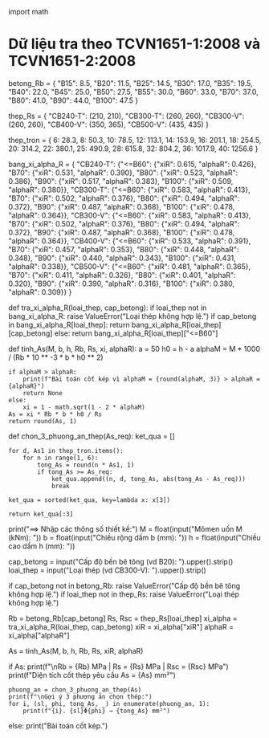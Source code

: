 import math
# Dữ liệu tra theo TCVN1651-1:2008 và TCVN1651-2:2008
betong_Rb = {
    "B15": 8.5, "B20": 11.5, "B25": 14.5, "B30": 17.0, "B35": 19.5,
    "B40": 22.0, "B45": 25.0, "B50": 27.5, "B55": 30.0, "B60": 33.0,
    "B70": 37.0, "B80": 41.0, "B90": 44.0, "B100": 47.5
}

thep_Rs = {
    "CB240-T": (210, 210), "CB300-T": (260, 260), "CB300-V": (260, 260),
    "CB400-V": (350, 365), "CB500-V": (435, 435)
}

thep_tron = {
    6: 28.3, 8: 50.3, 10: 78.5, 12: 113.1, 14: 153.9, 16: 201.1,
    18: 254.5, 20: 314.2, 22: 380.1, 25: 490.9, 28: 615.8,
    32: 804.2, 36: 1017.9, 40: 1256.6
}

bang_xi_alpha_R = {
    "CB240-T": {"<=B60": {"xiR": 0.615, "alphaR": 0.426}, "B70": {"xiR": 0.531, "alphaR": 0.390},
                "B80": {"xiR": 0.523, "alphaR": 0.386}, "B90": {"xiR": 0.517, "alphaR": 0.383},
                "B100": {"xiR": 0.509, "alphaR": 0.380}},
    "CB300-T": {"<=B60": {"xiR": 0.583, "alphaR": 0.413}, "B70": {"xiR": 0.502, "alphaR": 0.376},
                "B80": {"xiR": 0.494, "alphaR": 0.372}, "B90": {"xiR": 0.487, "alphaR": 0.368},
                "B100": {"xiR": 0.478, "alphaR": 0.364}},
    "CB300-V": {"<=B60": {"xiR": 0.583, "alphaR": 0.413}, "B70": {"xiR": 0.502, "alphaR": 0.376},
                "B80": {"xiR": 0.494, "alphaR": 0.372}, "B90": {"xiR": 0.487, "alphaR": 0.368},
                "B100": {"xiR": 0.478, "alphaR": 0.364}},
    "CB400-V": {"<=B60": {"xiR": 0.533, "alphaR": 0.391}, "B70": {"xiR": 0.457, "alphaR": 0.353},
                "B80": {"xiR": 0.448, "alphaR": 0.348}, "B90": {"xiR": 0.440, "alphaR": 0.343},
                "B100": {"xiR": 0.431, "alphaR": 0.338}},
    "CB500-V": {"<=B60": {"xiR": 0.481, "alphaR": 0.365}, "B70": {"xiR": 0.411, "alphaR": 0.326},
                "B80": {"xiR": 0.401, "alphaR": 0.320}, "B90": {"xiR": 0.390, "alphaR": 0.316},
                "B100": {"xiR": 0.380, "alphaR": 0.309}}
}


def tra_xi_alpha_R(loai_thep, cap_betong):
    if loai_thep not in bang_xi_alpha_R:
        raise ValueError("Loại thép không hợp lệ.")
    if cap_betong in bang_xi_alpha_R[loai_thep]:
        return bang_xi_alpha_R[loai_thep][cap_betong]
    else:
        return bang_xi_alpha_R[loai_thep]["<=B60"]


def tinh_As(M, b, h, Rb, Rs, xi, alphaR):
    a = 50
    h0 = h - a
    alphaM = M * 1000 / (Rb * 10 ** -3 * b * h0 ** 2)

    if alphaM > alphaR:
        print(f"Bài toán cốt kép vì alphaM = {round(alphaM, 3)} > alphaR = {alphaR}")
        return None
    else:
        xi = 1 - math.sqrt(1 - 2 * alphaM)
    As = xi * Rb * b * h0 / Rs
    return round(As, 1)


def chon_3_phuong_an_thep(As_req):
    ket_qua = []

    for d, As1 in thep_tron.items():
        for n in range(1, 6):
            tong_As = round(n * As1, 1)
            if tong_As >= As_req:
                ket_qua.append((n, d, tong_As, abs(tong_As - As_req)))
                break

    ket_qua = sorted(ket_qua, key=lambda x: x[3])

    return ket_qua[:3]


print("==> Nhập các thông số thiết kế:")
M = float(input("Mômen uốn M (kNm): "))
b = float(input("Chiều rộng dầm b (mm): "))
h = float(input("Chiều cao dầm h (mm): "))

cap_betong = input("Cấp độ bền bê tông (vd B20): ").upper().strip()
loai_thep = input("Loại thép (vd CB300-V): ").upper().strip()

if cap_betong not in betong_Rb:
    raise ValueError("Cấp độ bền bê tông không hợp lệ.")
if loai_thep not in thep_Rs:
    raise ValueError("Loại thép không hợp lệ.")

Rb = betong_Rb[cap_betong]
Rs, Rsc = thep_Rs[loai_thep]
xi_alpha = tra_xi_alpha_R(loai_thep, cap_betong)
xiR = xi_alpha["xiR"]
alphaR = xi_alpha["alphaR"]

As = tinh_As(M, b, h, Rb, Rs, xiR, alphaR)

if As:
    print(f"\nRb = {Rb} MPa | Rs = {Rs} MPa | Rsc = {Rsc} MPa")
    print(f"Diện tích cốt thép yêu cầu As = {As} mm²")

    phuong_an = chon_3_phuong_an_thep(As)
    print(f"\nGợi ý 3 phương án chọn thép:")
    for i, (sl, phi, tong_As, _) in enumerate(phuong_an, 1):
        print(f"{i}. {sl}Φ{phi} → {tong_As} mm²")
else:
    print("Bài toán cốt kép.")
